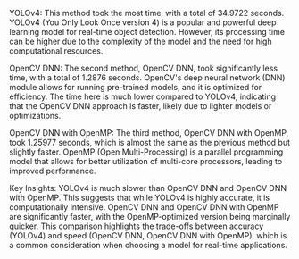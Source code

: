 YOLOv4: This method took the most time, with a total of 34.9722 seconds. YOLOv4 (You Only Look Once version 4) is a popular and powerful deep learning model for real-time object detection. However, its processing time can be higher due to the complexity of the model and the need for high computational resources.

OpenCV DNN: The second method, OpenCV DNN, took significantly less time, with a total of 1.2876 seconds. OpenCV's deep neural network (DNN) module allows for running pre-trained models, and it is optimized for efficiency. The time here is much lower compared to YOLOv4, indicating that the OpenCV DNN approach is faster, likely due to lighter models or optimizations.

OpenCV DNN with OpenMP: The third method, OpenCV DNN with OpenMP, took 1.25977 seconds, which is almost the same as the previous method but slightly faster. OpenMP (Open Multi-Processing) is a parallel programming model that allows for better utilization of multi-core processors, leading to improved performance.

Key Insights:
YOLOv4 is much slower than OpenCV DNN and OpenCV DNN with OpenMP. This suggests that while YOLOv4 is highly accurate, it is computationally intensive.
OpenCV DNN and OpenCV DNN with OpenMP are significantly faster, with the OpenMP-optimized version being marginally quicker.
This comparison highlights the trade-offs between accuracy (YOLOv4) and speed (OpenCV DNN, OpenCV DNN with OpenMP), which is a common consideration when choosing a model for real-time applications.
